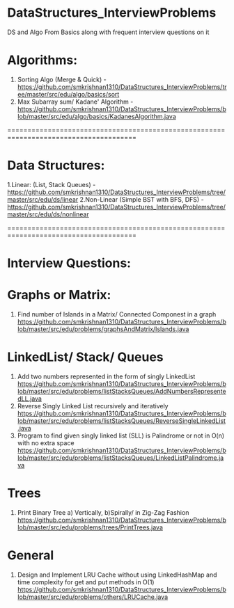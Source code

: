 # DataStructures_InterviewProblems
DS and Algo From Basics along with frequent interview questions on it

# Algorithms:
 1. Sorting Algo (Merge & Quick) - https://github.com/smkrishnan1310/DataStructures_InterviewProblems/tree/master/src/edu/algo/basics/sort
 2. Max Subarray sum/ Kadane' Algorithm -  https://github.com/smkrishnan1310/DataStructures_InterviewProblems/blob/master/src/edu/algo/basics/KadanesAlgorithm.java
 
======================================================================================
 
# Data Structures:

  1.Linear: (List, Stack Queues) - https://github.com/smkrishnan1310/DataStructures_InterviewProblems/tree/master/src/edu/ds/linear 
  2.Non-Linear (Simple BST with BFS, DFS) - https://github.com/smkrishnan1310/DataStructures_InterviewProblems/tree/master/src/edu/ds/nonlinear

======================================================================================

# Interview Questions:

# Graphs or Matrix:
  1. Find number of Islands in a Matrix/ Connected Componest in a graph  https://github.com/smkrishnan1310/DataStructures_InterviewProblems/blob/master/src/edu/problems/graphsAndMatrix/Islands.java

# LinkedList/ Stack/ Queues
  1. Add two numbers represented in the form of singly LinkedList
  https://github.com/smkrishnan1310/DataStructures_InterviewProblems/blob/master/src/edu/problems/listStacksQueues/AddNumbersRepresentedLL.java
  2. Reverse Singly Linked List recursively and iteratively
  https://github.com/smkrishnan1310/DataStructures_InterviewProblems/blob/master/src/edu/problems/listStacksQueues/ReverseSingleLinkedList.java
  3. Program to find given singly linked list (SLL) is Palindrome or not in O(n) with no extra space
  https://github.com/smkrishnan1310/DataStructures_InterviewProblems/blob/master/src/edu/problems/listStacksQueues/LinkedListPalindrome.java
  
# Trees
  1. Print Binary Tree a) Vertically, b)Spirally/ in Zig-Zag Fashion
  https://github.com/smkrishnan1310/DataStructures_InterviewProblems/blob/master/src/edu/problems/trees/PrintTrees.java
  
# General
  1. Design and Implement LRU Cache without using LinkedHashMap and time complexity for get and put methods in O(1)
  https://github.com/smkrishnan1310/DataStructures_InterviewProblems/blob/master/src/edu/problems/others/LRUCache.java
